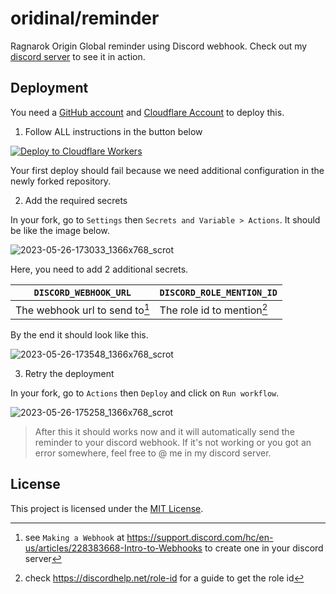 # oridinal/reminder

Ragnarok Origin Global reminder using Discord webhook. Check out my [discord server](https://discord.gg/Yx5wa3qxnU) to see it in action.

## Deployment

You need a [GitHub account](https://github.com/signup) and [Cloudflare Account](https://dash.cloudflare.com/sign-up) to deploy this.

1. Follow ALL instructions in the button below

[![Deploy to Cloudflare Workers](https://deploy.workers.cloudflare.com/button)](https://deploy.workers.cloudflare.com/?url=https://github.com/oridinal/reminder)

Your first deploy should fail because we need additional configuration in the newly forked repository.

2. Add the required secrets

In your fork, go to `Settings` then `Secrets and Variable > Actions`. It should be like the image below.

![2023-05-26-173033_1366x768_scrot](https://github.com/oridinal/reminder/assets/99479536/35547a62-78c6-47f9-bb7f-303e7ccd3e5d)

Here, you need to add 2 additional secrets.

| `DISCORD_WEBHOOK_URL`          | `DISCORD_ROLE_MENTION_ID`  |
| ------------------------------ | -------------------------- |
| The webhook url to send to[^1] | The role id to mention[^2] |

[^1]: see `Making a Webhook` at https://support.discord.com/hc/en-us/articles/228383668-Intro-to-Webhooks to create one in your discord server
[^2]: check https://discordhelp.net/role-id for a guide to get the role id

By the end it should look like this.

![2023-05-26-173548_1366x768_scrot](https://github.com/oridinal/reminder/assets/99479536/b043581b-c600-4210-a25d-ae1d3595615e)

3. Retry the deployment

In your fork, go to `Actions` then `Deploy` and click on `Run workflow`.

![2023-05-26-175258_1366x768_scrot](https://github.com/oridinal/reminder/assets/99479536/eb95532c-05cb-40e9-8646-1006eb943ef1)

> After this it should works now and it will automatically send the reminder to your discord webhook. If it's not working or you got an error somewhere, feel free to @ me in my discord server.

## License

This project is licensed under the [MIT License](https://opensource.org/licenses/MIT).
